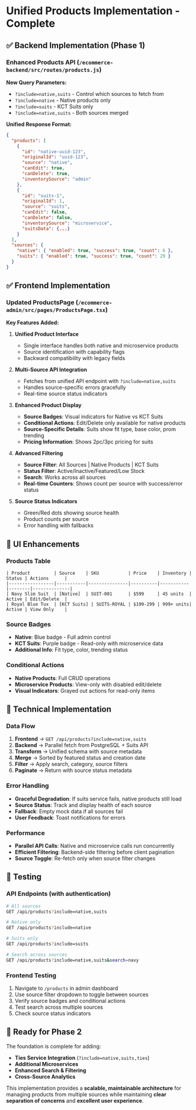 # Unified Products Implementation - Complete

## ✅ Backend Implementation (Phase 1)

### Enhanced Products API (`/ecommerce-backend/src/routes/products.js`)

**New Query Parameters:**
- `?include=native,suits` - Control which sources to fetch from
- `?include=native` - Native products only  
- `?include=suits` - KCT Suits only
- `?include=native,suits` - Both sources merged

**Unified Response Format:**
```json
{
  "products": [
    {
      "id": "native-uuid-123",
      "originalId": "uuid-123", 
      "source": "native",
      "canEdit": true,
      "canDelete": true,
      "inventorySource": "admin"
    },
    {
      "id": "suits-1",
      "originalId": 1,
      "source": "suits", 
      "canEdit": false,
      "canDelete": false,
      "inventorySource": "microservice",
      "suitsData": {...}
    }
  ],
  "sources": {
    "native": { "enabled": true, "success": true, "count": 6 },
    "suits": { "enabled": true, "success": true, "count": 29 }
  }
}
```

## ✅ Frontend Implementation

### Updated ProductsPage (`/ecommerce-admin/src/pages/ProductsPage.tsx`)

**Key Features Added:**

1. **Unified Product Interface**
   - Single interface handles both native and microservice products
   - Source identification with capability flags
   - Backward compatibility with legacy fields

2. **Multi-Source API Integration**
   - Fetches from unified API endpoint with `?include=native,suits`
   - Handles source-specific errors gracefully
   - Real-time source status indicators

3. **Enhanced Product Display**
   - **Source Badges**: Visual indicators for Native vs KCT Suits
   - **Conditional Actions**: Edit/Delete only available for native products
   - **Source-Specific Details**: Suits show fit type, base color, prom trending
   - **Pricing Information**: Shows 2pc/3pc pricing for suits

4. **Advanced Filtering**
   - **Source Filter**: All Sources | Native Products | KCT Suits
   - **Status Filter**: Active/Inactive/Featured/Low Stock
   - **Search**: Works across all sources
   - **Real-time Counters**: Shows count per source with success/error status

5. **Source Status Indicators**
   - Green/Red dots showing source health
   - Product counts per source
   - Error handling with fallbacks

## 🎨 UI Enhancements

### Products Table
```
| Product         | Source    | SKU           | Price    | Inventory | Status | Actions      |
|-----------------|-----------|---------------|----------|-----------|--------|--------------|
| Navy Slim Suit  | [Native]  | SUIT-001      | $599     | 45 units  | Active | Edit/Delete  |
| Royal Blue Tux  | [KCT Suits] | SUITS-ROYAL | $199-299 | 999+ units| Active | View Only    |
```

### Source Badges
- **Native**: Blue badge - Full admin control
- **KCT Suits**: Purple badge - Read-only with microservice data
- **Additional Info**: Fit type, color, trending status

### Conditional Actions
- **Native Products**: Full CRUD operations
- **Microservice Products**: View-only with disabled edit/delete
- **Visual Indicators**: Grayed out actions for read-only items

## 🔧 Technical Implementation

### Data Flow
1. **Frontend** → `GET /api/products?include=native,suits`
2. **Backend** → Parallel fetch from PostgreSQL + Suits API
3. **Transform** → Unified schema with source metadata  
4. **Merge** → Sorted by featured status and creation date
5. **Filter** → Apply search, category, source filters
6. **Paginate** → Return with source status metadata

### Error Handling
- **Graceful Degradation**: If suits service fails, native products still load
- **Source Status**: Track and display health of each source
- **Fallback**: Empty mock data if all sources fail
- **User Feedback**: Toast notifications for errors

### Performance
- **Parallel API Calls**: Native and microservice calls run concurrently
- **Efficient Filtering**: Backend-side filtering before client pagination
- **Source Toggle**: Re-fetch only when source filter changes

## 🧪 Testing

### API Endpoints (with authentication)
```bash
# All sources
GET /api/products?include=native,suits

# Native only  
GET /api/products?include=native

# Suits only
GET /api/products?include=suits

# Search across sources
GET /api/products?include=native,suits&search=navy
```

### Frontend Testing
1. Navigate to `/products` in admin dashboard
2. Use source filter dropdown to toggle between sources
3. Verify source badges and conditional actions
4. Test search across multiple sources
5. Check source status indicators

## 🚀 Ready for Phase 2

The foundation is complete for adding:
- **Ties Service Integration** (`?include=native,suits,ties`)
- **Additional Microservices**
- **Enhanced Search & Filtering**
- **Cross-Source Analytics**

This implementation provides a **scalable, maintainable architecture** for managing products from multiple sources while maintaining **clear separation of concerns** and **excellent user experience**.